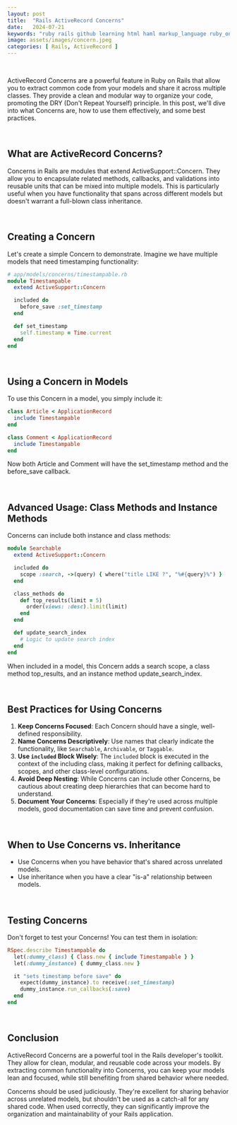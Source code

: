 ```yaml
---
layout: post
title:  "Rails ActiveRecord Concerns"
date:   2024-07-21
keywords: "ruby rails github learning html haml markup_language ruby_on_rails"
image: assets/images/concern.jpeg
categories: [ Rails, ActiveRecord ]
---
```


<br>

ActiveRecord Concerns are a powerful feature in Ruby on Rails that allow you to extract common code from your models and share it across multiple classes. They provide a clean and modular way to organize your code, promoting the DRY (Don't Repeat Yourself) principle. In this post, we'll dive into what Concerns are, how to use them effectively, and some best practices.

<br>

<h2>What are ActiveRecord Concerns?</h2>

Concerns in Rails are modules that extend ActiveSupport::Concern. They allow you to encapsulate related methods, callbacks, and validations into reusable units that can be mixed into multiple models. This is particularly useful when you have functionality that spans across different models but doesn't warrant a full-blown class inheritance.

<br>

<h2>Creating a Concern</h2>

Let's create a simple Concern to demonstrate. Imagine we have multiple models that need timestamping functionality:

```ruby
# app/models/concerns/timestampable.rb
module Timestampable
  extend ActiveSupport::Concern

  included do
    before_save :set_timestamp
  end

  def set_timestamp
    self.timestamp = Time.current
  end
end
```

<br>

<h2>Using a Concern in Models</h2>

To use this Concern in a model, you simply include it:

```ruby
class Article < ApplicationRecord
  include Timestampable
end

class Comment < ApplicationRecord
  include Timestampable
end
```

Now both Article and Comment will have the set_timestamp method and the before_save callback.


<br>

<h2>Advanced Usage: Class Methods and Instance Methods</h2>

Concerns can include both instance and class methods:

```ruby
module Searchable
  extend ActiveSupport::Concern

  included do
    scope :search, ->(query) { where("title LIKE ?", "%#{query}%") }
  end

  class_methods do
    def top_results(limit = 5)
      order(views: :desc).limit(limit)
    end
  end

  def update_search_index
    # Logic to update search index
  end
end
```

When included in a model, this Concern adds a search scope, a class method top_results, and an instance method update_search_index.

<br>

<h2>Best Practices for Using Concerns</h2>

1. **Keep Concerns Focused**: Each Concern should have a single, well-defined responsibility.
2. **Name Concerns Descriptively**: Use names that clearly indicate the functionality, like `Searchable`, `Archivable`, or `Taggable`.
3. **Use `included` Block Wisely**: The `included` block is executed in the context of the including class, making it perfect for defining callbacks, scopes, and other class-level configurations.
4. **Avoid Deep Nesting**: While Concerns can include other Concerns, be cautious about creating deep hierarchies that can become hard to understand.
5. **Document Your Concerns**: Especially if they're used across multiple models, good documentation can save time and prevent confusion.

<br>

<h2>When to Use Concerns vs. Inheritance</h2>

- Use Concerns when you have behavior that's shared across unrelated models.
- Use inheritance when you have a clear "is-a" relationship between models.

<br>

<h2>Testing Concerns</h2>

Don't forget to test your Concerns! You can test them in isolation:

```ruby
RSpec.describe Timestampable do
  let(:dummy_class) { Class.new { include Timestampable } }
  let(:dummy_instance) { dummy_class.new }

  it "sets timestamp before save" do
    expect(dummy_instance).to receive(:set_timestamp)
    dummy_instance.run_callbacks(:save)
  end
end
```

<br>

## Conclusion

ActiveRecord Concerns are a powerful tool in the Rails developer's toolkit. They allow for clean, modular, and reusable code across your models. By extracting common functionality into Concerns, you can keep your models lean and focused, while still benefiting from shared behavior where needed.

Concerns should be used judiciously. They're excellent for sharing behavior across unrelated models, but shouldn't be used as a catch-all for any shared code. When used correctly, they can significantly improve the organization and maintainability of your Rails application.

